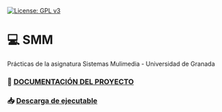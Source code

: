 [![License: GPL v3](https://img.shields.io/badge/License-GPLv3-blue.svg)](https://www.gnu.org/licenses/gpl-3.0)
# :computer: SMM
Prácticas de la asignatura Sistemas Mulimedia - Universidad de Granada

### :page_with_curl: [DOCUMENTACIÓN DEL PROYECTO](https://github.com/OMGitsXupi/SMM/blob/master/Documentaci%C3%B3n.pdf)

### :inbox_tray: [Descarga de ejecutable](https://github.com/OMGitsXupi/SMM/blob/master/PracticaFinal.pack.jar)
